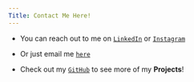 ```yaml
---
Title: Contact Me Here!
---
```


- You can reach out to me on [`LinkedIn`](https://linkedin.com/in/nisargkhodke) or [`Instagram`](https://www.instagram.com/nisarg_2061/)

- Or just email me [`here`](mailto:nisargkhodke@gmail.com)

- Check out my [`GitHub`](https://github.com/dracuxan) to see more of my **Projects**!

